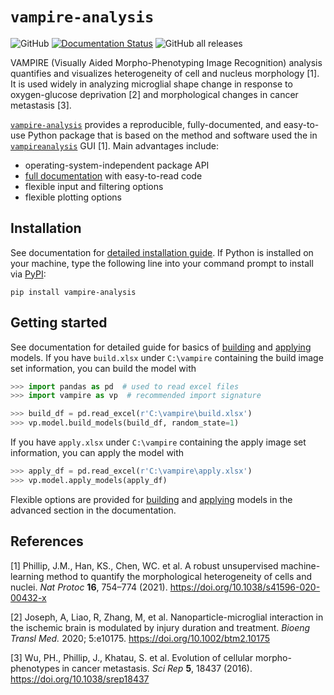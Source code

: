 # `vampire-analysis`

![GitHub](https://img.shields.io/github/license/tengjuilin/vampire-analysis)
[![Documentation Status](https://readthedocs.org/projects/vampire/badge/?version=latest)](https://vampire.readthedocs.io/en/latest/?badge=latest)
![GitHub all releases](https://img.shields.io/github/downloads/tengjuilin/vampire-analysis/total)

VAMPIRE (Visually Aided Morpho-Phenotyping Image Recognition) analysis quantifies and visualizes heterogeneity of cell and nucleus morphology [1]. It is used widely in analyzing microglial shape change in response to oxygen-glucose deprivation [2] and morphological changes in cancer metastasis [3].

[`vampire-analysis`](https://pypi.org/project/vampire-analysis/) provides a reproducible, fully-documented, and easy-to-use Python package that is based on the method and software used the in [`vampireanalysis`](https://pypi.org/project/vampireanalysis/) GUI [1]. Main advantages include:

- operating-system-independent package API
- [full documentation](https://vampire.readthedocs.io/en/latest/) with easy-to-read code
- flexible input and filtering options
- flexible plotting options

## Installation

See documentation for [detailed installation guide](https://vampire.readthedocs.io/en/latest/user/installation.html). If Python is installed on your machine, type the following line into your command prompt to install via [PyPI](https://pypi.org/project/vampire-analysis/):

```
pip install vampire-analysis
```

## Getting started

See documentation for detailed guide for basics of [building]([file:///C:/Files/UniversityofWashington/_nance-lab/projects/VAMPIRE%20Package/doc/build/html/user/build_basics.html](https://vampire.readthedocs.io/en/latest/user/build_basics.html)) and [applying]([file:///C:/Files/UniversityofWashington/_nance-lab/projects/VAMPIRE%20Package/doc/build/html/user/apply_basics.html](https://vampire.readthedocs.io/en/latest/user/apply_basics.html)) models. If you have `build.xlsx` under `C:\vampire` containing the build image set information, you can build the model with

```python
>>> import pandas as pd  # used to read excel files
>>> import vampire as vp  # recommended import signature

>>> build_df = pd.read_excel(r'C:\vampire\build.xlsx')
>>> vp.model.build_models(build_df, random_state=1)
```

If you have `apply.xlsx` under `C:\vampire` containing the apply image set information, you can apply the model with

```python
>>> apply_df = pd.read_excel(r'C:\vampire\apply.xlsx')
>>> vp.model.apply_models(apply_df)
```

Flexible options are provided for [building](https://vampire.readthedocs.io/en/latest/user/build_advanced.html) and [applying](https://vampire.readthedocs.io/en/latest/user/apply_advanced.html) models in the advanced section in the documentation.

## References

[1] Phillip, J.M., Han, KS., Chen, WC. et al. A robust unsupervised machine-learning method to quantify the morphological heterogeneity of cells and nuclei. *Nat Protoc* **16**, 754–774 (2021). https://doi.org/10.1038/s41596-020-00432-x

[2]  Joseph, A, Liao, R, Zhang, M, et al. Nanoparticle-microglial interaction in the ischemic brain is modulated by injury duration and treatment. *Bioeng Transl Med.* 2020; 5:e10175. https://doi.org/10.1002/btm2.10175

[3] Wu, PH., Phillip, J., Khatau, S. et al. Evolution of cellular morpho-phenotypes in cancer metastasis. *Sci Rep* **5**, 18437 (2016). https://doi.org/10.1038/srep18437

